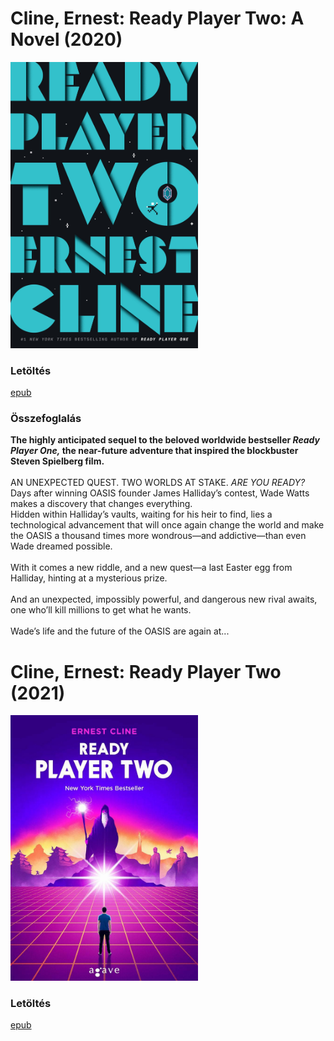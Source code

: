 # <a name="id_1708">Cline, Ernest: Ready Player Two: A Novel (2020)</a>
<img src="https://github.com/BercziSandor/calibre_lib/raw/main/main/Cline%2C%20Ernest/Ready%20Player%20Two_%20A%20Novel%20%281708%29/cover.jpg" alt="cover" width="300"/>

### Letöltés
[epub](https://github.com/BercziSandor/calibre_lib/raw/main/main/Cline%2C%20Ernest/Ready%20Player%20Two_%20A%20Novel%20%281708%29/Ready%20Player%20Two_%20A%20Novel%20-%20Cline%2C%20Ernest.epub)

### Összefoglalás
<b>The highly anticipated sequel to the beloved worldwide bestseller&#160;<i>Ready Player One,&#160;</i>the near-future adventure&#160;that inspired the blockbuster Steven&#160;Spielberg film.</b> <br>&#160; <br>AN UNEXPECTED QUEST. TWO WORLDS AT STAKE.&#160;<i>ARE YOU READY?</i> <br>Days after winning OASIS founder James Halliday&rsquo;s contest, Wade Watts makes a discovery that changes everything.<br>Hidden within Halliday&rsquo;s vaults, waiting for his heir to find, lies a technological advancement that will once again change the world and make the OASIS a thousand times more wondrous&mdash;and addictive&mdash;than even Wade dreamed possible.<br>&#160;<br>With it comes a new riddle, and a new quest&mdash;a last Easter egg from Halliday, hinting at a mysterious prize.<br>&#160;<br>And an unexpected, impossibly powerful, and dangerous new rival awaits, one who&rsquo;ll kill millions to get what he wants.<br>&#160;<br>Wade&rsquo;s life and the future of the OASIS are again at...


# <a name="id_1707">Cline, Ernest: Ready Player Two (2021)</a>
<img src="https://github.com/BercziSandor/calibre_lib/raw/main/main/Cline%2C%20Ernest/Ready%20Player%20Two%20%281707%29/cover.jpg" alt="cover" width="300"/>

### Letöltés
[epub](https://github.com/BercziSandor/calibre_lib/raw/main/main/Cline%2C%20Ernest/Ready%20Player%20Two%20%281707%29/Ready%20Player%20Two%20-%20Cline%2C%20Ernest.epub)

